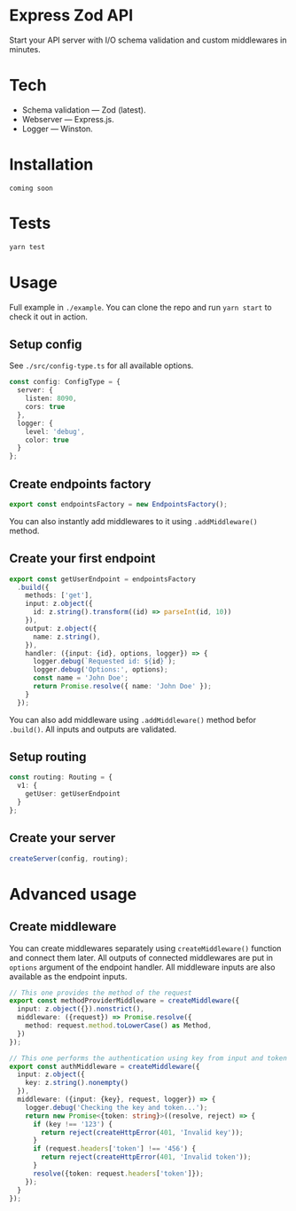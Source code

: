 # Express Zod API

Start your API server with I/O schema validation and custom middlewares in minutes.

# Tech

- Schema validation — Zod (latest).
- Webserver — Express.js.
- Logger — Winston.

# Installation

```
coming soon
```

# Tests

```sh
yarn test
```

# Usage

Full example in `./example`. You can clone the repo and run `yarn start` to check it out in action.

## Setup config

See `./src/config-type.ts` for all available options.
```typescript
const config: ConfigType = {
  server: {
    listen: 8090,
    cors: true
  },
  logger: {
    level: 'debug',
    color: true
  }
};
```

## Create endpoints factory

```typescript
export const endpointsFactory = new EndpointsFactory();
```

You can also instantly add middlewares to it using `.addMiddleware()` method.

## Create your first endpoint

```typescript
export const getUserEndpoint = endpointsFactory
  .build({
    methods: ['get'],
    input: z.object({
      id: z.string().transform((id) => parseInt(id, 10))
    }),
    output: z.object({
      name: z.string(),
    }),
    handler: ({input: {id}, options, logger}) => {
      logger.debug(`Requested id: ${id}`);
      logger.debug('Options:', options);
      const name = 'John Doe';
      return Promise.resolve({ name: 'John Doe' });
    }
  });
```

You can also add middleware using `.addMiddleware()` method befor `.build()`.
All inputs and outputs are validated.

## Setup routing

```typescript
const routing: Routing = {
  v1: {
    getUser: getUserEndpoint
  }
};
```

## Create your server

```typescript
createServer(config, routing);
```

# Advanced usage
## Create middleware

You can create middlewares separately using `createMiddleware()` function and connect them later.
All outputs of connected middlewares are put in `options` argument of the endpoint handler.
All middleware inputs are also available as the endpoint inputs.

```typescript
// This one provides the method of the request
export const methodProviderMiddleware = createMiddleware({
  input: z.object({}).nonstrict(),
  middleware: ({request}) => Promise.resolve({
    method: request.method.toLowerCase() as Method,
  })
});

// This one performs the authentication using key from input and token from headers
export const authMiddleware = createMiddleware({
  input: z.object({
    key: z.string().nonempty()
  }),
  middleware: ({input: {key}, request, logger}) => {
    logger.debug('Checking the key and token...');
    return new Promise<{token: string}>((resolve, reject) => {
      if (key !== '123') {
        return reject(createHttpError(401, 'Invalid key'));
      }
      if (request.headers['token'] !== '456') {
        return reject(createHttpError(401, 'Invalid token'));
      }
      resolve({token: request.headers['token']});
    });
  }
});
```
